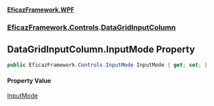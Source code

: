#### [EficazFramework.WPF](EficazFrameworkWPF.md 'EficazFramework WPF')
### [EficazFramework.Controls](EficazFrameworkWPF.md#EficazFramework.Controls 'EficazFramework.Controls').[DataGridInputColumn](EficazFramework.Controls/DataGridInputColumn.md 'EficazFramework.Controls.DataGridInputColumn')

## DataGridInputColumn.InputMode Property

```csharp
public EficazFramework.Controls.InputMode InputMode { get; set; }
```

#### Property Value
[InputMode](EficazFramework.Controls/InputMode.md 'EficazFramework.Controls.InputMode')